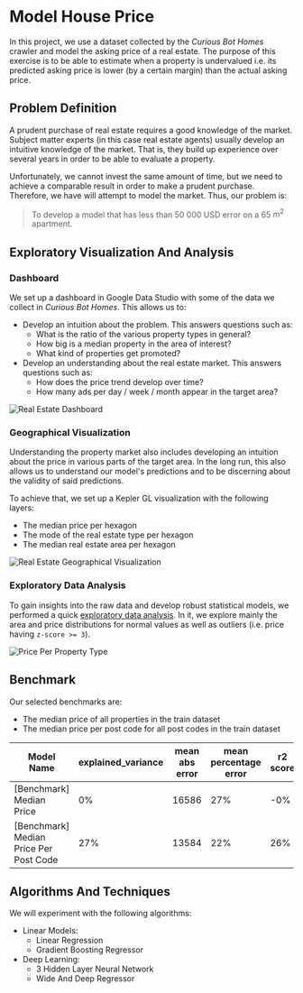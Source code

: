 # Model House Price
In this project, we use a dataset collected by the *Curious Bot Homes* crawler and model the asking price of a real estate. The purpose of this exercise is to be able to estimate when a property is undervalued i.e. its predicted asking price is lower (by a certain margin) than the actual asking price.

## Problem Definition
A prudent purchase of real estate requires a good knowledge of the market. Subject matter experts (in this case real estate agents) usually develop an intuitive knowledge of the market. That is, they build up experience over several years in order to be able to evaluate a property.

Unfortunately, we cannot invest the same amount of time, but we need to achieve a comparable result in order to make a prudent purchase. Therefore, we have will attempt to model the market. Thus, our problem is:

> To develop a model that has less than 50 000 USD error on a 65 $m^2$ apartment.

## Exploratory Visualization And Analysis
### Dashboard
We set up a dashboard in Google Data Studio with some of the data we collect in *Curious Bot Homes*. This allows us to:

* Develop an intuition about the problem. This answers questions such as:
    * What is the ratio of the various property types in general?
    * How big is a median property in the area of interest?
    * What kind of properties get promoted?
* Develop an understanding about the real estate market. This answers questions such as:
    * How does the price trend develop over time?
    * How many ads per day / week / month appear in the target area?

![Real Estate Dashboard](https://github.com/rossrco/model_house_price/img/dashboard.png)

### Geographical Visualization
Understanding the property market also includes developing an intuition about the price in various parts of the target area. In the long run, this also allows us to understand our model's predictions and to be discerning about the validity of said predictions.

To achieve that, we set up a Kepler GL visualization with the following layers:

* The median price per hexagon
* The mode of the real estate type per hexagon
* The median real estate area per hexagon

![Real Estate Geographical Visualization](https://github.com/rossrco/model_house_price/img/geo_visualization.png)

### Exploratory Data Analysis
To gain insights into the raw data and develop robust statistical models, we performed a quick [exploratory data analysis](https://github.com/rossrco/model_house_price/eda.ipynb). In it, we explore mainly the area and price distributions for normal values as well as outliers (i.e. price having `z-score >= 3`).

![Price Per Property Type](https://github.com/rossrco/model_house_price/img/price_per_property_type.png)

## Benchmark
Our selected benchmarks are:
* The median price of all properties in the train dataset
* The median price per post code for all post codes in the train dataset

| Model Name                             | explained_variance | mean abs error | mean percentage error | r2 score |
|----------------------------------------|--------------------|----------------|-----------------------|----------|
| [Benchmark] Median Price               | 0%                 | 16586          | 27%                   | -0%      |
| [Benchmark] Median Price Per Post Code | 27%                | 13584          | 22%                   | 26%      |

## Algorithms And Techniques
We will experiment with the following algorithms:
* Linear Models:
    * Linear Regression
    * Gradient Boosting Regressor
* Deep Learning:
    * 3 Hidden Layer Neural Network
    * Wide And Deep Regressor

